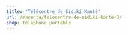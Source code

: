```yaml
---
title: "Télécentre de Sidiki Kanté"
url: /macenta/telecentre-de-sidiki-kante-3/
shop: téléphone portable
---
```

